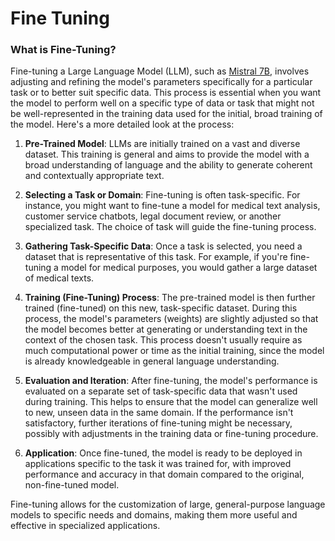 # Fine Tuning

### What is Fine-Tuning?

Fine-tuning a Large Language Model (LLM), such as [Mistral 7B](https://mistral.ai/news/announcing-mistral-7b/), involves adjusting and refining the model's parameters specifically for a particular task or to better suit specific data. This process is essential when you want the model to perform well on a specific type of data or task that might not be well-represented in the training data used for the initial, broad training of the model. Here's a more detailed look at the process:

1. **Pre-Trained Model**: LLMs are initially trained on a vast and diverse dataset. This training is general and aims to provide the model with a broad understanding of language and the ability to generate coherent and contextually appropriate text.

2. **Selecting a Task or Domain**: Fine-tuning is often task-specific. For instance, you might want to fine-tune a model for medical text analysis, customer service chatbots, legal document review, or another specialized task. The choice of task will guide the fine-tuning process.

3. **Gathering Task-Specific Data**: Once a task is selected, you need a dataset that is representative of this task. For example, if you're fine-tuning a model for medical purposes, you would gather a large dataset of medical texts.

4. **Training (Fine-Tuning) Process**: The pre-trained model is then further trained (fine-tuned) on this new, task-specific dataset. During this process, the model's parameters (weights) are slightly adjusted so that the model becomes better at generating or understanding text in the context of the chosen task. This process doesn't usually require as much computational power or time as the initial training, since the model is already knowledgeable in general language understanding.

5. **Evaluation and Iteration**: After fine-tuning, the model's performance is evaluated on a separate set of task-specific data that wasn't used during training. This helps to ensure that the model can generalize well to new, unseen data in the same domain. If the performance isn't satisfactory, further iterations of fine-tuning might be necessary, possibly with adjustments in the training data or fine-tuning procedure.

6. **Application**: Once fine-tuned, the model is ready to be deployed in applications specific to the task it was trained for, with improved performance and accuracy in that domain compared to the original, non-fine-tuned model.

Fine-tuning allows for the customization of large, general-purpose language models to specific needs and domains, making them more useful and effective in specialized applications.
